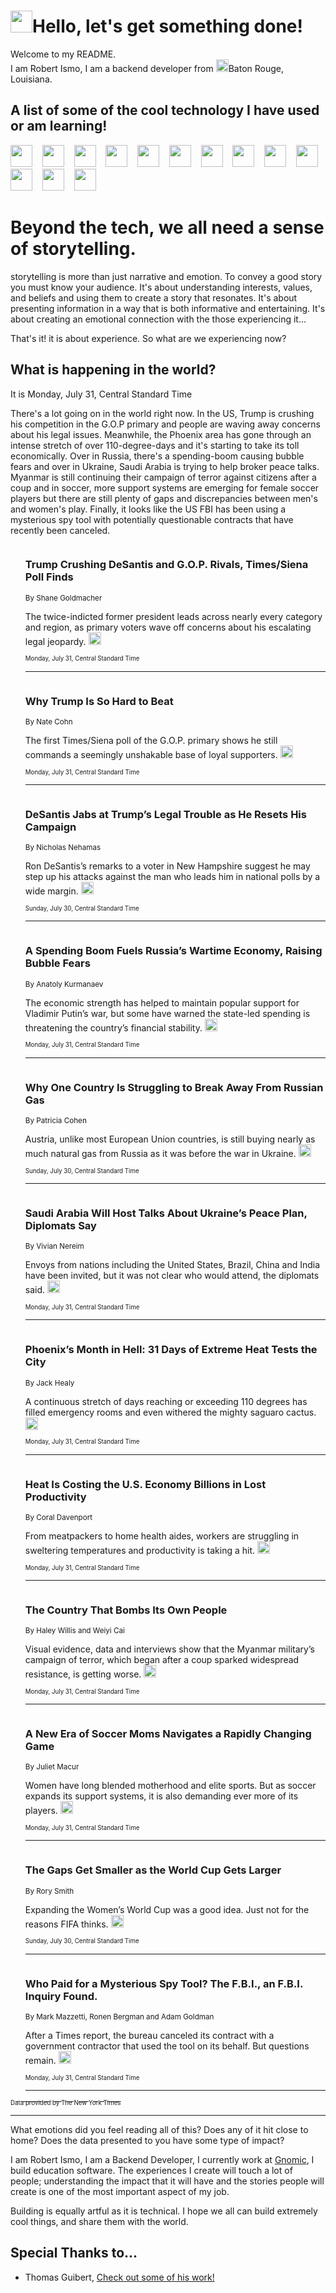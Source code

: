 <h1><img src="https://emojis.slackmojis.com/emojis/images/1643514375/3493/hot-coffee.gif?1643514375" width="35"/>Hello, let's get something done!</h1>

<p>Welcome to my README.<br/>
I am Robert Ismo, I am a backend developer from <img src="https://emojis.slackmojis.com/emojis/images/1638395689/50435/moulin_rouge.png?1638395689" width="20"/>Baton Rouge, Louisiana.</p>
<h2>A list of some of the cool technology I have used or am learning!</h2>
<p>
<img src="https://emojis.slackmojis.com/emojis/images/1643516091/21142/meow_bongotap.gif?1643516091" width="35" alt="">
<img src="https://img.shields.io/badge/Favorite%20Frontend%20Framework-SvelteKit-f83903" alt="">
<img src="https://img.shields.io/badge/Second%20Favorite-Vue-40b581" alt="">
<img src="https://img.shields.io/badge/Most%20Used%20Runtime-Nodejs-78b061" alt="">
<img src="https://emojis.slackmojis.com/emojis/images/1643517416/34482/fire.gif?1643517416" width="35" alt="">
<img src="https://img.shields.io/badge/Javascript%20But%20Better-Typescript-0078ca" alt="">
<img src="https://img.shields.io/badge/Favorite%20Language-Elixir-3e244d" alt="">
<img src="https://img.shields.io/badge/Containerize%20Everything-Docker-6ac9ef" alt="">
<img src="https://emojis.slackmojis.com/emojis/images/1643514596/5999/meow_party.gif?1643514596" width="35" alt="">
<img src="https://img.shields.io/badge/API%20Love%20Language-Graphql-de32a5" alt="">
<img src="https://img.shields.io/badge/Our%20Favorite%20Version%20Controller-Git-e94f33" alt="">
<img src="https://img.shields.io/badge/Favorite%20Database-Redis-d42d1d" alt="">
<img src="https://emojis.slackmojis.com/emojis/images/1643514559/5584/deployparrot.gif?1643514559" width="35" alt="">
<img src="https://img.shields.io/badge/Container%20Interstate-RabbitMQ-f66200" alt="">
<img src="https://img.shields.io/badge/Gotta%20Learn-Kubernetes-316adf" alt="">
<img src="https://img.shields.io/badge/Really%20Mature%20Now-WASM-654fef" alt="">
<img src="https://emojis.slackmojis.com/emojis/images/1666642497/61942/dance_vibe.gif?1666642497" width="35" alt="">
<img src="https://img.shields.io/badge/For%20My%20M1-ARM64-657d96" alt="">
<img src="https://img.shields.io/badge/Loving%20This%20So%20Much-TailwindCSS-17bcb5" alt="">
<img src="https://img.shields.io/badge/Cool%20Build%20Tool-Vite-f9cb24" alt="">
<img src="https://emojis.slackmojis.com/emojis/images/1669231376/62819/working-on-it.gif?1669231376" width="35" alt="">
<img src="https://img.shields.io/badge/Fun%20and%20Easy%20Database-MongoDB-5f8c49" alt="">
<img src="https://img.shields.io/badge/JS%20Life%20Support-NPM-c73737" alt="">
<img src="https://img.shields.io/badge/I%20Liked%20It-DynamoDB-0073b9" alt="">
<img src="https://emojis.slackmojis.com/emojis/images/1643514045/46/question.gif?1643514045" width="35" alt="">
<img src="https://img.shields.io/badge/cool-React-60d6f9" alt="">
<img src="https://img.shields.io/badge/Future%20Big%20Project-Lambda-f37e00" alt="">
<img src="https://img.shields.io/badge/NPM%20But%20Better-PNPM-f1aa07" alt="">
<img src="https://emojis.slackmojis.com/emojis/images/1643514943/9662/fbwow.gif?1643514943" width="35" alt="">
<img src="https://img.shields.io/badge/First%20Language-C-662079" alt="">
<img src="https://img.shields.io/badge/Where%20I%20Deploy%20Frontend-Vercel-000000" alt="">
<img src="https://img.shields.io/badge/Who%20Does%20not%20Want%20an%20App-Swift-f9492a" alt="">
<img src="https://emojis.slackmojis.com/emojis/images/1643514058/151/javascript.png?1643514058" width="35" alt="">
<img src="https://img.shields.io/badge/cool-Python-fbd542" alt="">
<img src="https://img.shields.io/badge/Favorite%20Something-Stripe-656cdc" alt="">
<img src="https://img.shields.io/badge/Of%20Course-HTML5-ed6327" alt="">
<img src="https://emojis.slackmojis.com/emojis/images/1660415405/60731/bomb.gif?1660415405" width="35" alt="">
<img src="https://img.shields.io/badge/hate-CSS-2964ec" alt="">
<img src="https://img.shields.io/badge/Learning-CircleCI-141215" alt="">
<img src="https://img.shields.io/badge/Learning-Rust-fbbb3b" alt="">
<img src="https://emojis.slackmojis.com/emojis/images/1660415397/60712/writing-hand.gif?1660415397" width="35" alt="">
<img src="https://img.shields.io/badge/Dev%20Browser%20of%20Choice-Firefox-cc4e26" alt="">
<img src="https://img.shields.io/badge/Recoverying%20From%20Windows-UNIX-1781e3" alt="">
<img src="https://img.shields.io/badge/LOVE-LogSeq-90c1c2" alt="">
<img src="https://emojis.slackmojis.com/emojis/images/1643514066/223/kirby.gif?1643514066" width="35" alt="">
<img src="https://img.shields.io/badge/Daily%20Driver-MacOS-e6e6e8" alt="">
<img src="https://img.shields.io/badge/Git%20Server-Github-000000" alt="">
<img src="https://img.shields.io/badge/enjoyable-EC2-f17428" alt="">
<img src="https://emojis.slackmojis.com/emojis/images/1643514239/2069/excited.gif?1643514239" width="35" alt="">
</p>
<h1>Beyond the tech, we all need a sense of storytelling.</h1>
<p>storytelling is more than just narrative and emotion. To convey a good story you must know your audience. It's about understanding interests, values, and beliefs and using them to create a story that resonates. It's about presenting information in a way that is both informative and entertaining. It's about creating an emotional connection with the those experiencing it...</p>
<p>That's it! it is about experience. So what are we experiencing now?</p>
<h2>What is happening in the world?</h2>
<p>It is Monday, July 31, Central Standard Time</p>
<p>
There&#39;s a lot going on in the world right now. In the US, Trump is crushing his competition in the G.O.P primary and people are waving away concerns about his legal issues. Meanwhile, the Phoenix area has gone through an intense stretch of over 110-degree-days and it&#39;s starting to take its toll economically. Over in Russia, there&#39;s a spending-boom causing bubble fears and over in Ukraine, Saudi Arabia is trying to help broker peace talks. Myanmar is still continuing their campaign of terror against citizens after a coup and in soccer, more support systems are emerging for female soccer players but there are still plenty of gaps and discrepancies between men&#39;s and women&#39;s play. Finally, it looks like the US FBI has been using a mysterious spy tool with potentially questionable contracts that have recently been canceled.</p>
<ol>
<img src="https://img.shields.io/badge/-us-blue" alt="">
<h3>Trump Crushing DeSantis and G.O.P. Rivals, Times&#x2F;Siena Poll Finds</h3>
<sub>By Shane Goldmacher</sub>
<p>The twice-indicted former president leads across nearly every category and region, as primary voters wave off concerns about his escalating legal jeopardy.  <a href="https://nyti.ms/44KmZo7"><img src="https://developer.nytimes.com/files/poweredby_nytimes_30b.png?v=1583354208352" height="20"></a></p>
<sub><sub>Monday, July 31, Central Standard Time</sub></sub>
<hr/>
<img src="https://img.shields.io/badge/-upshot-blue" alt="">
<h3>Why Trump Is So Hard to Beat</h3>
<sub>By Nate Cohn</sub>
<p>The first Times&#x2F;Siena poll of the G.O.P. primary shows he still commands a seemingly unshakable base of loyal supporters.  <a href="https://nyti.ms/3Oza1DY"><img src="https://developer.nytimes.com/files/poweredby_nytimes_30b.png?v=1583354208352" height="20"></a></p>
<sub><sub>Monday, July 31, Central Standard Time</sub></sub>
<hr/>
<img src="https://img.shields.io/badge/-us-blue" alt="">
<h3>DeSantis Jabs at Trump’s Legal Trouble as He Resets His Campaign</h3>
<sub>By Nicholas Nehamas</sub>
<p>Ron DeSantis’s remarks to a voter in New Hampshire suggest he may step up his attacks against the man who leads him in national polls by a wide margin.  <a href="https://nyti.ms/3qdxL7d"><img src="https://developer.nytimes.com/files/poweredby_nytimes_30b.png?v=1583354208352" height="20"></a></p>
<sub><sub>Sunday, July 30, Central Standard Time</sub></sub>
<hr/>
<img src="https://img.shields.io/badge/-world-blue" alt="">
<h3>A Spending Boom Fuels Russia’s Wartime Economy, Raising Bubble Fears</h3>
<sub>By Anatoly Kurmanaev</sub>
<p>The economic strength has helped to maintain popular support for Vladimir Putin’s war, but some have warned the state-led spending is threatening the country’s financial stability.  <a href="https://nyti.ms/43PONpR"><img src="https://developer.nytimes.com/files/poweredby_nytimes_30b.png?v=1583354208352" height="20"></a></p>
<sub><sub>Monday, July 31, Central Standard Time</sub></sub>
<hr/>
<img src="https://img.shields.io/badge/-business-blue" alt="">
<h3>Why One Country Is Struggling to Break Away From Russian Gas</h3>
<sub>By Patricia Cohen</sub>
<p>Austria, unlike most European Union countries, is still buying nearly as much natural gas from Russia as it was before the war in Ukraine.  <a href="https://nyti.ms/3QhpqKg"><img src="https://developer.nytimes.com/files/poweredby_nytimes_30b.png?v=1583354208352" height="20"></a></p>
<sub><sub>Sunday, July 30, Central Standard Time</sub></sub>
<hr/>
<img src="https://img.shields.io/badge/-world-blue" alt="">
<h3>Saudi Arabia Will Host Talks About Ukraine’s Peace Plan, Diplomats Say</h3>
<sub>By Vivian Nereim</sub>
<p>Envoys from nations including the United States, Brazil, China and India have been invited, but it was not clear who would attend, the diplomats said.  <a href="https://nyti.ms/3OdGxu0"><img src="https://developer.nytimes.com/files/poweredby_nytimes_30b.png?v=1583354208352" height="20"></a></p>
<sub><sub>Monday, July 31, Central Standard Time</sub></sub>
<hr/>
<img src="https://img.shields.io/badge/-us-blue" alt="">
<h3>Phoenix’s Month in Hell: 31 Days of Extreme Heat Tests the City</h3>
<sub>By Jack Healy</sub>
<p>A continuous stretch of days reaching or exceeding 110 degrees has filled emergency rooms and even withered the mighty saguaro cactus.  <a href="https://nyti.ms/3YcxwG4"><img src="https://developer.nytimes.com/files/poweredby_nytimes_30b.png?v=1583354208352" height="20"></a></p>
<sub><sub>Monday, July 31, Central Standard Time</sub></sub>
<hr/>
<img src="https://img.shields.io/badge/-climate-blue" alt="">
<h3>Heat Is Costing the U.S. Economy Billions in Lost Productivity</h3>
<sub>By Coral Davenport</sub>
<p>From meatpackers to home health aides, workers are struggling in sweltering temperatures and productivity is taking a hit.  <a href="https://nyti.ms/3OyXOz6"><img src="https://developer.nytimes.com/files/poweredby_nytimes_30b.png?v=1583354208352" height="20"></a></p>
<sub><sub>Monday, July 31, Central Standard Time</sub></sub>
<hr/>
<img src="https://img.shields.io/badge/-world-blue" alt="">
<h3>The Country That Bombs Its Own People</h3>
<sub>By Haley Willis and Weiyi Cai</sub>
<p>Visual evidence, data and interviews show that the Myanmar military’s campaign of terror, which began after a coup sparked widespread resistance, is getting worse.  <a href="https://nyti.ms/43PGtGy"><img src="https://developer.nytimes.com/files/poweredby_nytimes_30b.png?v=1583354208352" height="20"></a></p>
<sub><sub>Monday, July 31, Central Standard Time</sub></sub>
<hr/>
<img src="https://img.shields.io/badge/-sports-blue" alt="">
<h3>A New Era of Soccer Moms Navigates a Rapidly Changing Game</h3>
<sub>By Juliet Macur</sub>
<p>Women have long blended motherhood and elite sports. But as soccer expands its support systems, it is also demanding ever more of its players.  <a href="https://nyti.ms/3Yigc2y"><img src="https://developer.nytimes.com/files/poweredby_nytimes_30b.png?v=1583354208352" height="20"></a></p>
<sub><sub>Monday, July 31, Central Standard Time</sub></sub>
<hr/>
<img src="https://img.shields.io/badge/-sports-blue" alt="">
<h3>The Gaps Get Smaller as the World Cup Gets Larger</h3>
<sub>By Rory Smith</sub>
<p>Expanding the Women’s World Cup was a good idea. Just not for the reasons FIFA thinks.  <a href="https://nyti.ms/3Yb2mPn"><img src="https://developer.nytimes.com/files/poweredby_nytimes_30b.png?v=1583354208352" height="20"></a></p>
<sub><sub>Sunday, July 30, Central Standard Time</sub></sub>
<hr/>
<img src="https://img.shields.io/badge/-us-blue" alt="">
<h3>Who Paid for a Mysterious Spy Tool? The F.B.I., an F.B.I. Inquiry Found.</h3>
<sub>By Mark Mazzetti, Ronen Bergman and Adam Goldman</sub>
<p>After a Times report, the bureau canceled its contract with a government contractor that used the tool on its behalf. But questions remain.  <a href="https://nyti.ms/3q7GMib"><img src="https://developer.nytimes.com/files/poweredby_nytimes_30b.png?v=1583354208352" height="20"></a></p>
<sub><sub>Monday, July 31, Central Standard Time</sub></sub>
<hr/>
</ol>
<a href="https://developer.nytimes.com"><sub><sub>Data provided by The New York Times</sub></sub></a>
<hr/>
<p>What emotions did you feel reading all of this? Does any of it hit close to home? Does the data presented to you have some type of impact?</p>
<p>I am Robert Ismo, I am a Backend Developer, I currently work at <a href="https://gnomic.education/">Gnomic</a>, I build education software. The experiences I create will touch a lot of people; understanding the impact that it will have and the stories people will create is one of the most important aspect of my job.</p>
<p>Building is equally artful as it is technical. I hope we all can build extremely cool things, and share them with the world.</p>
<h2>Special Thanks to...</h2>
<ul>
<li>Thomas Guibert, <a href="https://github.com/thmsgbrt/thmsgbrt">Check out some of his work!</a></li>
</ul>